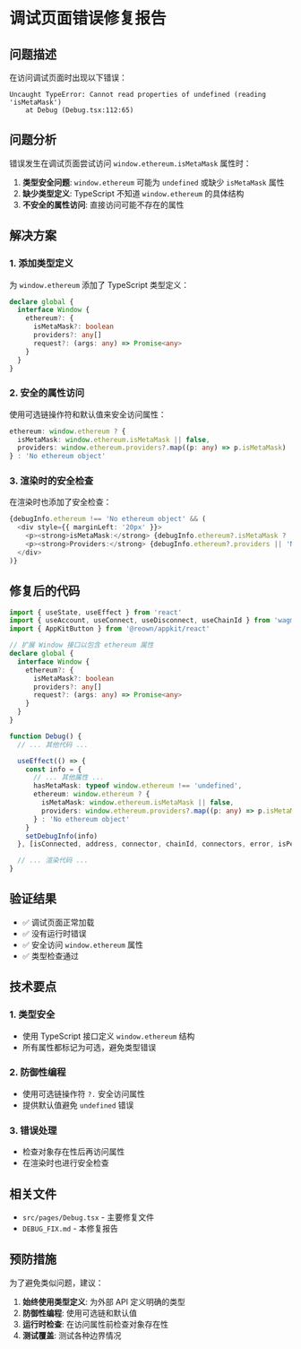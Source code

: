 # 调试页面错误修复报告

## 问题描述

在访问调试页面时出现以下错误：

```
Uncaught TypeError: Cannot read properties of undefined (reading 'isMetaMask')
    at Debug (Debug.tsx:112:65)
```

## 问题分析

错误发生在调试页面尝试访问 `window.ethereum.isMetaMask` 属性时：

1. **类型安全问题**: `window.ethereum` 可能为 `undefined` 或缺少 `isMetaMask` 属性
2. **缺少类型定义**: TypeScript 不知道 `window.ethereum` 的具体结构
3. **不安全的属性访问**: 直接访问可能不存在的属性

## 解决方案

### 1. 添加类型定义

为 `window.ethereum` 添加了 TypeScript 类型定义：

```typescript
declare global {
  interface Window {
    ethereum?: {
      isMetaMask?: boolean
      providers?: any[]
      request?: (args: any) => Promise<any>
    }
  }
}
```

### 2. 安全的属性访问

使用可选链操作符和默认值来安全访问属性：

```typescript
ethereum: window.ethereum ? {
  isMetaMask: window.ethereum.isMetaMask || false,
  providers: window.ethereum.providers?.map((p: any) => p.isMetaMask) || 'No providers'
} : 'No ethereum object'
```

### 3. 渲染时的安全检查

在渲染时也添加了安全检查：

```typescript
{debugInfo.ethereum !== 'No ethereum object' && (
  <div style={{ marginLeft: '20px' }}>
    <p><strong>isMetaMask:</strong> {debugInfo.ethereum?.isMetaMask ? '✅ 是' : '❌ 否'}</p>
    <p><strong>Providers:</strong> {debugInfo.ethereum?.providers || 'N/A'}</p>
  </div>
)}
```

## 修复后的代码

```typescript
import { useState, useEffect } from 'react'
import { useAccount, useConnect, useDisconnect, useChainId } from 'wagmi'
import { AppKitButton } from '@reown/appkit/react'

// 扩展 Window 接口以包含 ethereum 属性
declare global {
  interface Window {
    ethereum?: {
      isMetaMask?: boolean
      providers?: any[]
      request?: (args: any) => Promise<any>
    }
  }
}

function Debug() {
  // ... 其他代码 ...

  useEffect(() => {
    const info = {
      // ... 其他属性 ...
      hasMetaMask: typeof window.ethereum !== 'undefined',
      ethereum: window.ethereum ? {
        isMetaMask: window.ethereum.isMetaMask || false,
        providers: window.ethereum.providers?.map((p: any) => p.isMetaMask) || 'No providers'
      } : 'No ethereum object'
    }
    setDebugInfo(info)
  }, [isConnected, address, connector, chainId, connectors, error, isPending])

  // ... 渲染代码 ...
}
```

## 验证结果

- ✅ 调试页面正常加载
- ✅ 没有运行时错误
- ✅ 安全访问 `window.ethereum` 属性
- ✅ 类型检查通过

## 技术要点

### 1. 类型安全
- 使用 TypeScript 接口定义 `window.ethereum` 结构
- 所有属性都标记为可选，避免类型错误

### 2. 防御性编程
- 使用可选链操作符 `?.` 安全访问属性
- 提供默认值避免 `undefined` 错误

### 3. 错误处理
- 检查对象存在性后再访问属性
- 在渲染时也进行安全检查

## 相关文件

- `src/pages/Debug.tsx` - 主要修复文件
- `DEBUG_FIX.md` - 本修复报告

## 预防措施

为了避免类似问题，建议：

1. **始终使用类型定义**: 为外部 API 定义明确的类型
2. **防御性编程**: 使用可选链和默认值
3. **运行时检查**: 在访问属性前检查对象存在性
4. **测试覆盖**: 测试各种边界情况
